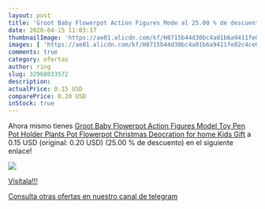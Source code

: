```yaml
---
layout: post
title: 'Groot Baby Flowerpot Action Figures Mode al 25.00 % de descuento'
date: 2020-04-15 11:03:17
thumbnailImage: 'https://ae01.alicdn.com/kf/H8715b44d30bc4a01b6a9411fe02c4ce0t/Groot-Baby-Flowerpot-Action-Figures-Model-Toy-Pen-Pot-Holder-Plants-Pot-Flowerpot-Christmas-Deocration-for.jpg_350x350._SL200_.jpg'
images: [ 'https://ae01.alicdn.com/kf/H8715b44d30bc4a01b6a9411fe02c4ce0t/Groot-Baby-Flowerpot-Action-Figures-Model-Toy-Pen-Pot-Holder-Plants-Pot-Flowerpot-Christmas-Deocration-for.jpg_350x350._SL200_.jpg' ]
comments: true
category: ofertas
author: ring
slug: 32968033572
description:
actualPrice: 0.15 USD
comparePrice: 0.20 USD
inStock: true
---
```


Ahora mismo tienes [Groot Baby Flowerpot Action Figures Model Toy Pen Pot Holder Plants Pot Flowerpot Christmas Deocration for home Kids Gift](https://www.amazon.com/dp/32968033572/?tag=redken08-20) a 0.15 USD (original: 0.20 USD) (25.00 %  de descuento) en el siguiente enlace!

[![](https://ae01.alicdn.com/kf/H8715b44d30bc4a01b6a9411fe02c4ce0t/Groot-Baby-Flowerpot-Action-Figures-Model-Toy-Pen-Pot-Holder-Plants-Pot-Flowerpot-Christmas-Deocration-for.jpg_350x350._SL200_.jpg)](https://www.amazon.com/dp/32968033572/?tag=redken08-20)

[Visítala!!!](https://www.amazon.com/dp/32968033572/?tag=redken08-20)

[Consulta otras ofertas en nuestro canal de telegram](https://t.me/s/ofertas25)
